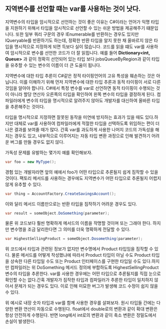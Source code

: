 ## 지역변수를 선언할 떄는 var를 사용하는 것이 낫다.
지역변수의 타입을 암시적으로 선언하는 것이 좋은 이유는 C#이라는 언어가 익명 타입을 지원하기 위해서 타입을 암시적으로 선언할 수 있는 쉬운 방법을 제공해주기 떄문입니다. 또한 일부 쿼리 구문의 경우 IEnumerable<T>를 반환하는 경우도 있지만 IQueryable<T>를 반환하기도 하는데, 정확한 반환 타입을 알지 못한 채 올바르지 않은 타입을 명시적으로 지정하게 되면 득보다 실이 많습니다. 코드를 읽을 떄도 var를 사용하여 암시적으로 변수를 선언한 코드가 더 잘 읽힙니다.
예를 들어 **Dictionary<int, Queue<string>>** 과 같이 정확히 선언되어 있는 타입 보다 jobsQueueByRegion과 같이 타입을 유추할 수 있는 변수의 이름이 더 큰 도움이 됩니다.

지역변수에 대한 타입 추론이 C#같은 정적 타이핑언어의 고유 특성을 훼손하는 것은 아닙니다.
이를 이해하기 위해 먼저 지역변수에 대한 타입 추론과 동적 타이핑이 서로 다른 것임을 알아야 합니다.
C#에서 특정 변수를 var로 선언하면 동적 타이핑이 수행되는 것이 아니라 할당 연산자 오른쪽의 타입을 확인하여 왼쪽 변수의 타입을 결정하게 된다. 컴파일러에게 변수의 타입을 명시적으로 알려주지 않아도 개발자를 대신하여 올바른 타입을 추론해주는 것이다.

타입을 명시적으로 지정하면 잘못된 동작을 미연에 방지하는 효과가 있을 때도 있다.하지만 대체로 var를 사용하여 컴파일러에게 적절한 타입을 선택하도록 위임하는 편이 더 나은 결과를 보여줄 때가 많다. 간혹 var를 과도하게 사용한 나머지 코드의 가독성을 해치는 경우도 있고, 내부적으로 이루어지는 자동 타입 변환 과정으로 인해 발견하기 어려운 버그를 만들 경우도 없지 않다.

가독성 문제를 유발하는 몇가지 예를 확인해보자.
```C#
var foo = new MyType();
```
경험 있는 개발자라면 앞의 예에서 foo가 어떤 타입으로 추론될지 쉽게 짐작할 수 있을 것이다.
팩토리 메서드를 사용하는 경우에도 지역변수가 어떤 타입으로 추론될지 어렵지 않게 유추할 수 있다.

```C#
var thing = AccountFactory.CreateSavingsAccount();
```

이와 달리 메서드 이름만으로는 반환 타입을 짐작하기 어려운 경우도 있다.
```C#
var result = someObject.DoSomething(parameter);
```
물론 위 코드보다 훨씬 명확하게 메서드의 이름을 작명할 것이며 또는 그래야 한다. 하지만 변수명을 조금 달리한다면 그 의미를 더욱 명확하게 전달할 수 있다.

```C#
var HighestSellingProduct = someObject.Dosomething(parameter);
```

위 코드에서 타입과 관련된 정보가 없지만 변수명에서 Product 타입임을 짐작할 수 있다.
물론 메서드를 어떻게 작성했냐에 따라서 Product 타입이 아닐 수도 Product 타입을 상속한 다른 타입일 수도 또는 Product 인터페이스를 구현한 타입일 수도 있다.하지만 컴파일러는 위 DoSomething 메서드 정의에 부합하도록 HighestSellingProduct 변수의 타입을 추론한다. var를 사용한 경우에는 어떤 타입으로 추론될지를 직접 눈으로 확인할 수는 없다.간혹 개발자가 짐작한 타입과 컴파일러가 추론한 타입이 일치하지 않아서 문제가 되는 경우도 있다. 이로 인해 미묘한 버그가 발생해 코드 수정이 쉽지 않을 수 있다.

위 예시로 내장 숫자 타입과 var를 함꼐 사용한 경우를 살펴보자. 원시 타입들 간에는 다양한 변환 연산이 자동으로 수행된다.
float에서 double로의 변환과 같이 확대 변환은 항상 안전하게 수행된다. 반면 long에서 int로의 변환과 같이 축소 변환은 정밀도에서 손실이 발생한다.

```C#

```
